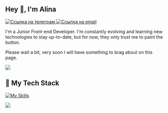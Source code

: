 <h2>Hey 👋, I'm Alina</h2>
<a href="https://t.me/alina1859ts">
      <img src="https://img.shields.io/badge/Telegram-blue?logo=telegram&logoColor=white&style=for-the-badge" alt="Ссылка на телеграм"/>
    </a>
    <a href="mailto:Alina1859W@yandex.com">
      <img src="https://img.shields.io/badge/email-Alina1859W@yandex.com-red?logo=gmail&logoColor=white&style=for-the-badge" alt="Ссылка на email"/>
    </a>
<p>

I'm a Junior Front-end Developer. I'm constantly evolving and learning new technologies to stay up-to-date, but for now, they only trust me to paint the button.

Please wait a bit, very soon I will have something to brag about on this page.</p>

<img align="center" src="https://media1.giphy.com/media/13HgwGsXF0aiGY/giphy.gif" />

## 🚀 My Tech Stack

[![My Skills](https://skillicons.dev/icons?i=html,css,sass,js,react,redux,typescript)](https://skillicons.dev)


<a href="https://github.com/Alina1859/github-readme-stats"><img align="center" src="https://github-readme-stats.vercel.app/api/top-langs/?username=Alina1859&layout=compact&theme=buefy&hide_border=true" /></a>
